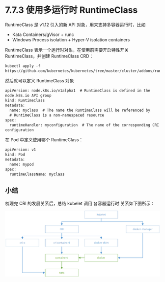 # 7.7.3 使用多运行时 RuntimeClass

RuntimeClass 是 v1.12 引入的新 API 对象，用来支持多容器运行时，比如

- Kata Containers/gVisor + runc
- Windows Process isolation + Hyper-V isolation containers

RuntimeClass 表示一个运行时对象，在使用前需要开启特性开关 RuntimeClass，并创建 RuntimeClass CRD：

```plain
kubectl apply -f https://github.com/kubernetes/kubernetes/tree/master/cluster/addons/runtimeclass/runtimeclass_crd.yaml
```

然后就可以定义 RuntimeClass 对象

```plain
apiVersion: node.k8s.io/v1alpha1  # RuntimeClass is defined in the node.k8s.io API group
kind: RuntimeClass
metadata:
  name: myclass  # The name the RuntimeClass will be referenced by
  # RuntimeClass is a non-namespaced resource
spec:
  runtimeHandler: myconfiguration  # The name of the corresponding CRI configuration

```

在 Pod 中定义使用哪个 RuntimeClass：


```plain
apiVersion: v1
kind: Pod
metadata:
  name: mypod
spec:
  runtimeClassName: myclass

```

## 小结

梳理完 CRI 的发展关系后，总结 kubelet 调用 各容器运行时 关系如下图所示：

<div  align="center">
	<img src="../assets/kubelet.png" width = "600"  align=center />
</div>